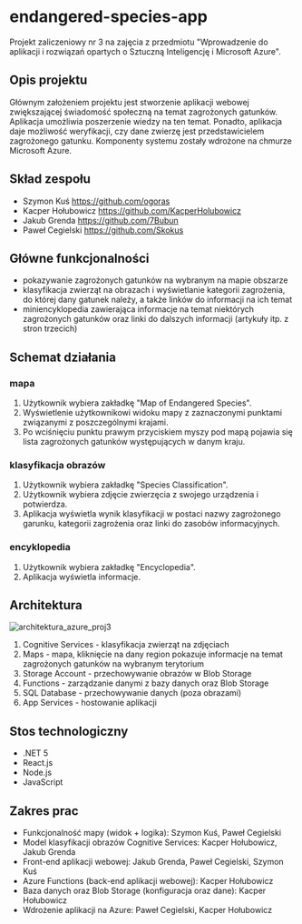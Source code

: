 # endangered-species-app
 Projekt zaliczeniowy nr 3 na zajęcia z przedmiotu "Wprowadzenie do aplikacji i rozwiązań opartych o Sztuczną Inteligencję i Microsoft Azure". 

## Opis projektu
Głównym założeniem projektu jest stworzenie aplikacji webowej zwiększającej świadomość społeczną na temat zagrożonych gatunków. Aplikacja umożliwia poszerzenie wiedzy na ten temat. Ponadto, aplikacja daje możliwość weryfikacji, czy dane zwierzę jest przedstawicielem zagrożonego gatunku. Komponenty systemu zostały wdrożone na chmurze Microsoft Azure.

## Skład zespołu
- Szymon Kuś https://github.com/ogoras
- Kacper Hołubowicz https://github.com/KacperHolubowicz
- Jakub Grenda https://github.com/7Bubun
- Paweł Cegielski https://github.com/Skokus

## Główne funkcjonalności
- pokazywanie zagrożonych gatunków na wybranym na mapie obszarze 
- klasyfikacja zwierząt na obrazach i wyświetlanie kategorii zagrożenia, do której dany gatunek należy, a także linków do informacji na ich temat
- miniencyklopedia zawierająca informacje na temat niektórych zagrożonych gatunków oraz linki do dalszych informacji (artykuły itp. z stron trzecich)

## Schemat działania
### mapa
 1. Użytkownik wybiera zakładkę "Map of Endangered Species".
 2. Wyświetlenie użytkownikowi widoku mapy z zaznaczonymi punktami związanymi z poszczególnymi krajami.
 3. Po wciśnięciu punktu prawym przyciskiem myszy pod mapą pojawia się lista zagrożonych gatunków występujących w danym kraju.
### klasyfikacja obrazów
 1. Użytkownik wybiera zakładkę "Species Classification".
 2. Użytkownik wybiera zdjęcie zwierzęcia z swojego urządzenia i potwierdza.
 3. Aplikacja wyświetla wynik klasyfikacji w postaci nazwy zagrożonego garunku, kategorii zagrożenia oraz linki do zasobów informacyjnych.
### encyklopedia
 1. Użytkownik wybiera zakładkę "Encyclopedia".
 2. Aplikacja wyświetla informacje.

## Architektura
![architektura_azure_proj3](https://user-images.githubusercontent.com/62255561/150975141-926e0054-87a7-4839-a634-b8a404235e45.jpg)

1. Cognitive Services - klasyfikacja zwierząt na zdjęciach
2. Maps - mapa, kliknięcie na dany region pokazuje informacje na temat zagrożonych gatunków na wybranym terytorium
3. Storage Account - przechowywanie obrazów w Blob Storage
4. Functions - zarządzanie danymi z bazy danych oraz Blob Storage
5. SQL Database - przechowywanie danych (poza obrazami) 
6. App Services - hostowanie aplikacji

## Stos technologiczny
- .NET 5
- React.js
- Node.js
- JavaScript

## Zakres prac
- Funkcjonalność mapy (widok + logika): Szymon Kuś, Paweł Cegielski
- Model klasyfikacji obrazów Cognitive Services: Kacper Hołubowicz, Jakub Grenda
- Front-end aplikacji webowej: Jakub Grenda, Paweł Cegielski, Szymon Kuś
- Azure Functions (back-end aplikacji webowej): Kacper Hołubowicz
- Baza danych oraz Blob Storage (konfiguracja oraz dane): Kacper Hołubowicz
- Wdrożenie aplikacji na Azure: Paweł Cegielski, Kacper Hołubowicz
